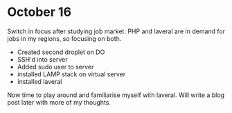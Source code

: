 # October 16

Switch in focus after studying job market. PHP and laveral are in demand for jobs in my regions, so focusing on both.

- Created second droplet on DO
- SSH'd into server
- Added sudo user to server
- installed LAMP stack on virtual server
- installed laveral

Now time to play around and familiarise myself with laveral. Will write a blog post later with more of my thoughts.
